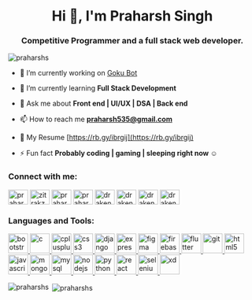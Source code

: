 <h1 align="center">Hi 👋, I'm Praharsh Singh</h1>
<h3 align="center">Competitive Programmer and a full stack web developer.</h3>

<p align="left"> <img src="https://komarev.com/ghpvc/?username=praharshs&label=Profile%20views&color=0e75b6&style=flat" alt="praharshs" /> </p>

- 🔭 I’m currently working on [Goku Bot](https://github.com/GokuBot)

- 🌱 I’m currently learning **Full Stack Development**

- 💬 Ask me about **Front end | UI/UX | DSA | Back end**

- 📫 How to reach me **praharsh535@gmail.com**

- 📄 My Resume [https://rb.gy/ibrgij](https://rb.gy/ibrgij)

- ⚡ Fun fact **Probably coding | gaming | sleeping right now ☺**

<p align="left">
<h3 align="left">Connect with me:</h3>
<a href="https://linkedin.com/in/praharshsingh" target="blank"><img align="center" src="https://cdn.jsdelivr.net/npm/simple-icons@3.0.1/icons/linkedin.svg" alt="praharshsingh" height="30" width="40" /></a>
<a href="https://instagram.com/zitrakz" target="blank"><img align="center" src="https://cdn.jsdelivr.net/npm/simple-icons@3.0.1/icons/instagram.svg" alt="zitrakz" height="30" width="40" /></a>
<a href="https://www.youtube.com/c/praharsh singh" target="blank"><img align="center" src="https://cdn.jsdelivr.net/npm/simple-icons@3.0.1/icons/youtube.svg" alt="praharsh singh" height="30" width="40" /></a>
<a href="https://www.codechef.com/users/praharsh443" target="blank"><img align="center" src="https://cdn.jsdelivr.net/npm/simple-icons@3.1.0/icons/codechef.svg" alt="praharsh443" height="30" width="40" /></a>
<a href="https://www.hackerrank.com/draken_codes" target="blank"><img align="center" src="https://cdn.jsdelivr.net/npm/simple-icons@3.0.1/icons/hackerrank.svg" alt="draken_codes" height="30" width="40" /></a>
<a href="https://codeforces.com/profile/draken_codes" target="blank"><img align="center" src="https://cdn.jsdelivr.net/npm/simple-icons@3.0.1/icons/codeforces.svg" alt="draken_codes" height="30" width="40" /></a>
<a href="https://www.leetcode.com/draken_codes" target="blank"><img align="center" src="https://cdn.jsdelivr.net/npm/simple-icons@3.0.1/icons/leetcode.svg" alt="draken_codes" height="30" width="40" /></a>
<a href="https://auth.geeksforgeeks.org/user/draken_codes/profile" target="blank"><img align="center" src="https://cdn.jsdelivr.net/npm/simple-icons@3.0.1/icons/geeksforgeeks.svg" alt="draken_codes/profile" height="30" width="40" /></a>
</p>

<h3 align="left">Languages and Tools:</h3>
<p align="left"> <a href="https://getbootstrap.com" target="_blank"> <img src="https://devicons.github.io/devicon/devicon.git/icons/bootstrap/bootstrap-plain.svg" alt="bootstrap" width="40" height="40"/> </a> <a href="https://www.cprogramming.com/" target="_blank"> <img src="https://devicons.github.io/devicon/devicon.git/icons/c/c-original.svg" alt="c" width="40" height="40"/> </a> <a href="https://www.w3schools.com/cpp/" target="_blank"> <img src="https://devicons.github.io/devicon/devicon.git/icons/cplusplus/cplusplus-original.svg" alt="cplusplus" width="40" height="40"/> </a> <a href="https://www.w3schools.com/css/" target="_blank"> <img src="https://devicons.github.io/devicon/devicon.git/icons/css3/css3-original-wordmark.svg" alt="css3" width="40" height="40"/> </a> <a href="https://www.djangoproject.com/" target="_blank"> <img src="https://devicons.github.io/devicon/devicon.git/icons/django/django-original.svg" alt="django" width="40" height="40"/> </a> <a href="https://expressjs.com" target="_blank"> <img src="https://devicons.github.io/devicon/devicon.git/icons/express/express-original-wordmark.svg" alt="express" width="40" height="40"/> </a> <a href="https://www.figma.com/" target="_blank"> <img src="https://www.vectorlogo.zone/logos/figma/figma-icon.svg" alt="figma" width="40" height="40"/> </a> <a href="https://firebase.google.com/" target="_blank"> <img src="https://www.vectorlogo.zone/logos/firebase/firebase-icon.svg" alt="firebase" width="40" height="40"/> </a> <a href="https://flutter.dev" target="_blank"> <img src="https://www.vectorlogo.zone/logos/flutterio/flutterio-icon.svg" alt="flutter" width="40" height="40"/> </a> <a href="https://git-scm.com/" target="_blank"> <img src="https://www.vectorlogo.zone/logos/git-scm/git-scm-icon.svg" alt="git" width="40" height="40"/> </a> <a href="https://www.w3.org/html/" target="_blank"> <img src="https://devicons.github.io/devicon/devicon.git/icons/html5/html5-original-wordmark.svg" alt="html5" width="40" height="40"/> </a> <a href="https://developer.mozilla.org/en-US/docs/Web/JavaScript" target="_blank"> <img src="https://devicons.github.io/devicon/devicon.git/icons/javascript/javascript-original.svg" alt="javascript" width="40" height="40"/> </a> <a href="https://www.mongodb.com/" target="_blank"> <img src="https://devicons.github.io/devicon/devicon.git/icons/mongodb/mongodb-original-wordmark.svg" alt="mongodb" width="40" height="40"/> </a> <a href="https://www.mysql.com/" target="_blank"> <img src="https://devicons.github.io/devicon/devicon.git/icons/mysql/mysql-original-wordmark.svg" alt="mysql" width="40" height="40"/> </a> <a href="https://nodejs.org" target="_blank"> <img src="https://devicons.github.io/devicon/devicon.git/icons/nodejs/nodejs-original-wordmark.svg" alt="nodejs" width="40" height="40"/> </a> <a href="https://www.python.org" target="_blank"> <img src="https://devicons.github.io/devicon/devicon.git/icons/python/python-original.svg" alt="python" width="40" height="40"/> </a> <a href="https://reactjs.org/" target="_blank"> <img src="https://devicons.github.io/devicon/devicon.git/icons/react/react-original-wordmark.svg" alt="react" width="40" height="40"/> </a> <a href="https://www.selenium.dev" target="_blank"> <img src="https://raw.githubusercontent.com/detain/svg-logos/780f25886640cef088af994181646db2f6b1a3f8/svg/selenium-logo.svg" alt="selenium" width="40" height="40"/> </a> <a href="https://www.adobe.com/products/xd.html" target="_blank"> <img src="https://cdn.worldvectorlogo.com/logos/adobe-xd.svg" alt="xd" width="40" height="40"/> </a> </p>

<p><img align="left" src="https://github-readme-stats.vercel.app/api/top-langs/?username=praharshs&layout=compact" alt="praharshs" /></p>

<p>&nbsp;<img align="center" src="https://github-readme-stats.vercel.app/api?username=praharshs&show_icons=true" alt="praharshs" /></p>
